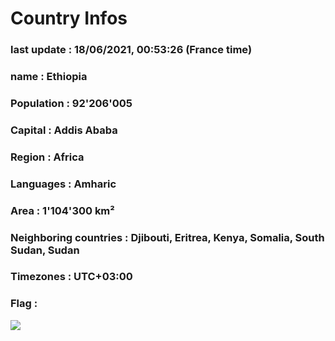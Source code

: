 # Country  Infos
### last update : 18/06/2021, 00:53:26 (France time)

### name : Ethiopia
### Population : 92'206'005
### Capital : Addis Ababa
### Region : Africa
### Languages : Amharic
### Area : 1'104'300 km²
### Neighboring countries : Djibouti, Eritrea, Kenya, Somalia, South Sudan, Sudan
### Timezones : UTC+03:00

### Flag :
![](https://restcountries.eu/data/eth.svg)